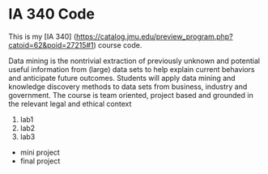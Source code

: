 # IA 340 Code

This is my [IA 340] (https://catalog.jmu.edu/preview_program.php?catoid=62&poid=27215#1) course code.

Data mining is the nontrivial extraction of previously unknown and potential useful information from (large) data sets to help explain current behaviors and anticipate future outcomes. Students will apply data mining and knowledge discovery methods to data sets from business, industry and government. The course is team oriented, project based and grounded in the relevant legal and ethical context 

1. lab1
2. lab2
3. lab3

- mini project
- final project
